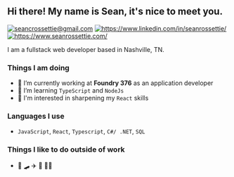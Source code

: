 ## Hi there! My name is Sean, it's nice to meet you.
[<img alt="seancrossettie@gmail.com" src="https://img.shields.io/badge/Gmail-D14836?style=for-the-badge&logo=gmail&logoColor=white" />](mailto:seancrossettie@gmail.com)
[<img alt="https://www.linkedin.com/in/seanrossettie/" src="https://img.shields.io/badge/LinkedIn-0077B5?style=for-the-badge&logo=linkedin&logoColor=white" />](https://www.linkedin.com/in/seanrossettie/)
[<img alt="https://www.seanrossettie.com/" src="https://img.shields.io/badge/website-000000?style=for-the-badge&logo=About.me&logoColor=white" />](https://www.seanrossettie.com/)

I am a fullstack web developer based in Nashville, TN.

### Things I am doing 
- 🔭 I’m currently working at **Foundry 376** as an application developer 
- 🌱 I’m learning ```TypeScript``` and ```NodeJs```
- 🧐 I'm interested in sharpening my ```React``` skills

### Languages I use
- ```JavaScript```, ```React```, ```Typescript```, ```C#/ .NET```, ```SQL```

### Things I like to do outside of work
- 🎸 🛹 ✈️ 🥾 👨‍🍳
